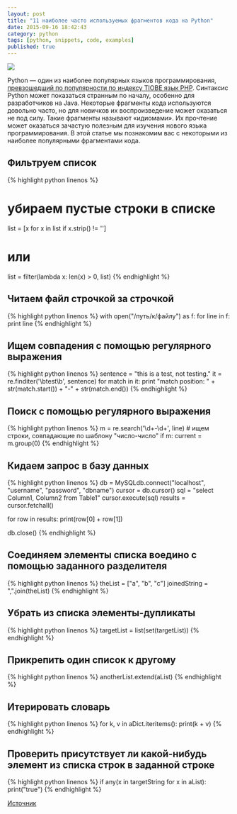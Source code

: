 ```yaml
---
layout: post
title: "11 наиболее часто используемых фрагментов кода на Python"
date: 2015-09-16 18:42:43
category: python
tags: [python, snippets, code, examples]
published: true
---
```

<img src="https://theasder.github.io/img/pylogo.png" class="img-responsive" /><br />

Python &mdash; один из наиболее популярных языков программирования, [превзошедший по популярности по индексу TIOBE язык PHP](http://www.tiobe.com/index.php/content/paperinfo/tpci/index.html).
Синтаксис Python может показаться странным по началу, особенно для разработчиков на Java. Некоторые фрагменты кода используются довольно часто, но для новичков их воспроизведение может оказаться не под силу. Такие фрагменты называют «идиомами». Их прочтение может оказаться зачастую полезным для изучения нового языка программирования. В этой статье мы познакомим вас с некоторыми из наиболее популярными фрагментами кода.

<!-- more -->

## Фильтруем список


{% highlight python linenos %}
# убираем пустые строки в списке
list = [x for x in list if x.strip() != '']
# или
list = filter(lambda x: len(x) > 0, list)
{% endhighlight %}

## Читаем файл строчкой за строчкой


{% highlight python linenos %}
with open("/путь/к/файлу") as f:
    for line in f:
        print line
{% endhighlight %}
   
## Ищем совпадения с помощью регулярного выражения


{% highlight python linenos %}
sentence = "this is a test, not testing."
it = re.finditer('\\btest\\b', sentence)
for match in it:
    print "match position: " + str(match.start()) + "-" +   str(match.end())
{% endhighlight %}      

## Поиск с помощью регулярного выражения

{% highlight python linenos %}
m = re.search('\d+-\d+', line) # ищем строки, совпадающие по шаблону "число-число"
if m:
    current = m.group(0)
{% endhighlight %}
       
## Кидаем запрос в базу данных

{% highlight python linenos %}
db = MySQLdb.connect("localhost", "username", "password", "dbname")
cursor = db.cursor()
sql = "select Column1, Column2 from Table1"
cursor.execute(sql)
results = cursor.fetchall()
 
for row in results:
    print(row[0] + row[1])
 
db.close()
{% endhighlight %}
   
## Соединяем элементы списка воедино с помощью заданного разделителя

{% highlight python linenos %}
theList = ["a", "b", "c"]
joinedString = ",".join(theList)
{% endhighlight %}
  
## Убрать из списка элементы-дупликаты

{% highlight python linenos %}
targetList = list(set(targetList))
{% endhighlight %}
    
## Прикрепить один список к другому

{% highlight python linenos %}
anotherList.extend(aList)
{% endhighlight %}
  
## Итерировать словарь

{% highlight python linenos %}
for k, v in aDict.iteritems():
    print(k + v)
{% endhighlight %}

## Проверить присутствует ли какой-нибудь элемент из списка строк в заданной строке

{% highlight python linenos %}
if any(x in targetString for x in aList):
    print("true")
{% endhighlight %}
     
        
[Источник](http://www.programcreek.com/2015/05/most-frequently-used-python-code-fragments-for-java-developers/)
        

